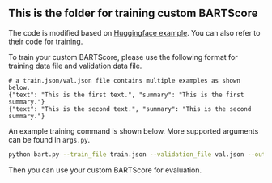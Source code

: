 <h2>This is the folder for training custom BARTScore</h2>

The code is modified based on [Huggingface example](https://github.com/huggingface/transformers/tree/master/examples/pytorch/summarization). You can also refer to their code for training.

To train your custom BARTScore, please use the following format for training data file and validation data file.
```
# a train.json/val.json file contains multiple examples as shown below.
{"text": "This is the first text.", "summary": "This is the first summary."}
{"text": "This is the second text.", "summary": "This is the second summary."}
```

An example training command is shown below. More supported arguments can be found in `args.py`.

```bash
python bart.py --train_file train.json --validation_file val.json --output_dir my_bartscore
```

Then you can use your custom BARTScore for evaluation.



